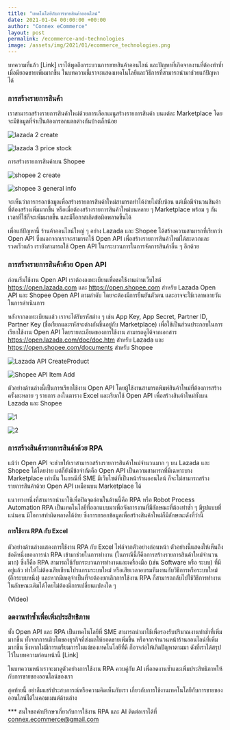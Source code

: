 ```yaml
---
title: "เทคโนโลยีกับการขายสินค้าออนไลน์"
date: 2021-01-04 00:00:00 +00:00
author: "Connex eCommerce"
layout: post
permalink: /ecommerce-and-technologies
image: /assets/img/2021/01/ecommerce_technologies.png
---
```


บทความที่แล้ว [Link] เราได้พูดถึงกระบวนการขายสินค้าออนไลน์ และปัญหาที่เกิดจากงานที่ต้องทำซ้ำเมื่อมียอดขายเพิ่มมากขึ้น ในบทความนี้เราจะแสดงเทคโนโลยีและวิธีการที่สามารถนำมาช่วยแก้ปัญหาได้

### การสร้างรายการสินค้า

เราสามารถสร้างรายการสินค้าใหม่ด้วยการเลือกเมนูสร้างรายการสินค้า บนแต่ละ Marketplace โดยจะมีข้อมูลที่จำเป็นต้องกรอกแตกต่างกันบ้างเล็กน้อย

![lazada 2 create](https://user-images.githubusercontent.com/8252351/103213419-302e3000-4940-11eb-9ea7-1cbd05b21c1f.png)   

![lazada 3 price stock](https://user-images.githubusercontent.com/8252351/103213423-315f5d00-4940-11eb-9894-fa9f72576c8f.png)


การสร้างรายการสินค้าบน Shopee

![shopee 2 create](https://user-images.githubusercontent.com/8252351/103214591-67521080-4943-11eb-91b8-7cd362b91253.png)

![shopee 3 general info](https://user-images.githubusercontent.com/8252351/103214593-691bd400-4943-11eb-9bcd-a1aa63888cc2.png)


จะเห็นว่าการกรอกข้อมูลเพื่อสร้างรายการสินค้าใหม่สามารถทำได้ง่ายไม่ซับซ้อน แต่เมื่อมีจำนวนสินค้าที่ต้องสร้างเพิ่มมากขึ้น หรือเมื่อต้องสร้างรายการสินค้าใหม่บนหลาย ๆ Marketplace พร้อม ๆ กัน เวลาที่ใช้ก็จะเพิ่มมากขึ้น และมีโอกาสเกิดข้อผิดพลาดขึ้นได้

เพื่อแก้ปัญหานี้ ร้านค้าออนไลน์ใหญ่ ๆ อย่าง Lazada และ Shopee ได้สร้างความสามารถที่เรียกว่า Open API ซึ่งนอกจากเราจะสามารถใช้ Open API เพื่อสร้างรายการสินค้าใหม่ได้สะดวกและรวดเร็วแล้ว เรายังสามารถใช้ Open API ในกระบวนการในการจัดการสินค้าอื่น ๆ อีกด้วย 

### การสร้างรายการสินค้าด้วย Open API
ก่อนเริ่มใช้งาน Open API เราต้องลงทะเบียนเพื่อขอใช้งานผ่านเว็บไซต์ https://open.lazada.com และ https://open.shopee.com สำหรับ Lazada Open API และ Shopee Open API ตามลำดับ โดยจะต้องมีการยืนยันตัวตน และอาจจะใช้เวลาหลายวันในการดำเนินการ

หลังจากลงทะเบียนแล้ว เราจะได้รับรหัสต่าง ๆ เช่น App Key, App Secret, Partner ID, Partner Key (ชื่อเรียกและรหัสจะต่างกันขึ้นอยู่กับ Marketplace) เพื่อใช้เป็นส่วนประกอบในการเรียกใช้งาน Open API โดยรายละเอียดของการใช้งาน สามารถดูได้จากเอกสาร https://open.lazada.com/doc/doc.htm สำหรับ Lazada และ https://open.shopee.com/documents สำหรับ Shopee

![Lazada API CreateProduct](https://user-images.githubusercontent.com/8252351/103251044-9733ff00-49a9-11eb-92b3-839e6b8cfa67.png)

![Shopee API Item Add](https://user-images.githubusercontent.com/8252351/103251045-98652c00-49a9-11eb-89ea-87eff3804783.png)

ตัวอย่างด้านล่างนี้เป็นการเรียกใช้งาน Open API โดยผู้ใช้งานสามารถพิมพ์สินค้าใหม่ที่ต้องการสร้าง ครั้งละหลาย ๆ รายการ ลงในตาราง Excel และเรียกใช้ Open API เพื่อสร้างสินค้าใหม่ทั้งบน Lazada และ Shopee

![1](https://user-images.githubusercontent.com/8252351/103215442-eea08380-4945-11eb-990c-ee4f4de74683.png)

![2](https://user-images.githubusercontent.com/8252351/103215444-efd1b080-4945-11eb-9f64-c3a4100b9098.png)

### การสร้างสินค้ารายการสินค้าด้วย RPA

แม้ว่า Open API จะช่วยให้เราสามารถสร้างรายการสินค้าใหม่จำนวนมาก ๆ บน Lazada และ Shopee ได้โดยง่าย แต่ก็ยังมีข้อจำกัดคือ Open API เป็นความสามารถที่มีเฉพาะบาง Marketplace เท่านั้น ในกรณีที่ SME มีเว็บไซต์ที่เป็นหน้าร้านออนไลน์ ก็จะไม่สามารถสร้างรายการสินค้าด้วย Open API เหมือนบน Marketplace ได้ 

แนวทางหนึ่งที่สามารถนำมาใช้เพื่อปิดจุดอ่อนในด้านนี้คือ RPA หรือ Robot Process Automation 
RPA เป็นเทคโนโลยีที่ออกแบบมาเพื่อจัดการงานที่มีลักษณะที่ต้องทำซ้ำ ๆ มีรูปแบบที่แน่นอน มีโอกาสทำผิดพลาดได้ง่าย ซึ่งการกรอกข้อมูลเพื่อสร้างสินค้าใหม่ก็มีลักษณะดังที่ว่านี้

####  การใช้งาน RPA กับ Excel
ตัวอย่างด้านล่างแสดงการใช้งาน RPA กับ Excel ไฟล์จากตัวอย่างก่อนหน้า ตัวอย่างนี้แสดงให้เห็นถึงข้อดีหนึ่งของการนำ RPA เข้ามาช่วยในการทำงาน (ในกรณีนี้ก็คือการสร้างรายการสินค้าใหม่จำนวนมาก) ซึ่งก็คือ RPA สามารถใช้กับกระบวนการทำงานและเครื่องมือ (เช่น Software หรือ ระบบ) ที่มีอยู่แล้ว ทำให้ไม่ต้องเสียเขียนโปรแกรมระบบใหม่ หรือเสียเวลาอบรมทีมงานกับวิธีการหรือระบบใหม่ (อีกระบบหนึ่ง) และหากมีเหตุจำเป็นที่จะต้องยกเลิกการใช้งาน RPA ก็สามารถกลับไปใช้วิธีการทำงานในลักษณะเดิมได้โดยไม่ต้องมีการเปลี่ยนแปลงใด ๆ

(Video)

### ลดงานทำซ้ำเพื่อเพิ่มประสิทธิภาพ
ทั้ง Open API และ RPA เป็นเทคโนโลยีที่ SME สามารถนำมาใช้เพื่อรองรับปริมาณงานทำซ้ำที่เพิ่มมากขึ้น ทั้งจากการเติบโตของธุรกิจที่ส่งผลให้ยอดขายเพิ่มขึ้น หรือจากจำนวนหน้าร้านออนไลน์ที่เพิ่มมากขึ้น ซึ่งหากไม่มีการเตรียมการในแง่ของเทคโนโลยีที่ดี ก็อาจก่อให้เกิดปัญหาตามมา ดังที่เราได้สรุปไว้ในบทความก่อนหน้านี้ [Link]

ในบทความหน้าเราจะมาดูตัวอย่างการใช้งาน RPA ควบคู่กับ AI เพื่อลดงานซ้ำและเพิ่มประสิทธิภาพให้กับการขายของออนไลน์ของเรา 

สุดท้ายนี้ อย่าลืมแชร์ประสบการณ์หรือความคิดเห็นกับเรา เกี่ยวกับการใช้งานเทคโนโลยีกับการขายของออนไลน์ได้ในคอมเมนต์ด้านล่าง

*** สนใจขอคำปรึกษาเกี่ยวกับการใช้งาน RPA และ AI ติดต่อเราได้ที่ connex.ecommerce@gmail.com
